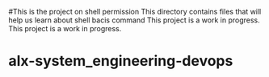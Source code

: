 #This is the project on shell permission
This directory contains files that will help us learn about shell bacis command
This project is a work in progress.
This project is a work in progress.
# alx-system_engineering-devops
